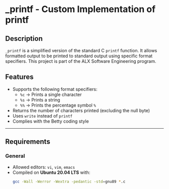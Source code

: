 # _printf - Custom Implementation of printf  

## Description  
`_printf` is a simplified version of the standard C `printf` function. It allows formatted output to be printed to standard output using specific format specifiers. This project is part of the ALX Software Engineering program.  

## Features  
- Supports the following format specifiers:  
  - `%c` → Prints a single character  
  - `%s` → Prints a string  
  - `%%` → Prints the percentage symbol `%`  
- Returns the number of characters printed (excluding the null byte)  
- Uses `write` instead of `printf`  
- Complies with the Betty coding style  

---

## Requirements  

### General  
- Allowed editors: `vi`, `vim`, `emacs`  
- Compiled on **Ubuntu 20.04 LTS** with:  
  ```bash
  gcc -Wall -Werror -Wextra -pedantic -std=gnu89 *.c

